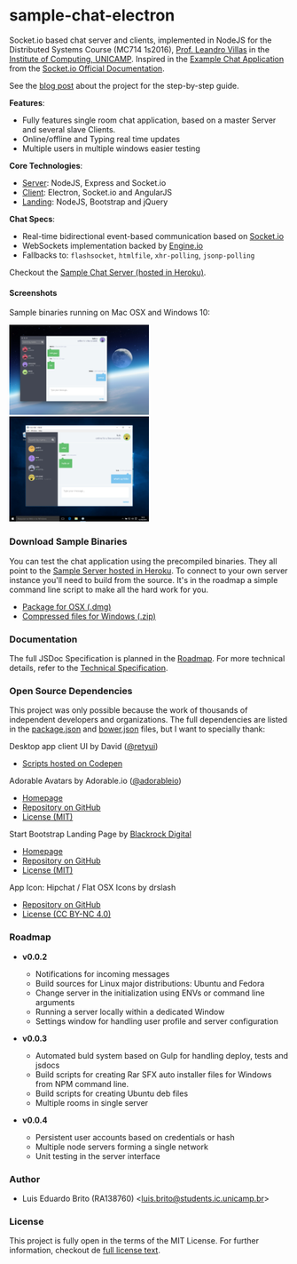 # sample-chat-electron
Socket.io based chat server and clients, implemented in NodeJS for the Distributed Systems Course (MC714 1s2016), [Prof. Leandro Villas](http://wwww.ic.unicamp.br/~leandro) in the [Institute of Computing, UNICAMP](http://ic.unicamp.br/en). Inspired in the [Example Chat Application](http://chat.socket.io) from the [Socket.io Official Documentation](http://socket.io/get-started/chat/).

See the [blog post](https://luiseduardobrito.me/blog/creating-electron-chat-using-socket-io) about the project for the step-by-step guide.

**Features**:
- Fully features single room chat application, based on a master Server and several slave Clients.
- Online/offline and Typing real time updates
- Multiple users in multiple windows easier testing

**Core Technologies**:
- [Server](https://github.com/luiseduardobrito/sample-chat-electron/tree/master/server): NodeJS, Express and Socket.io
- [Client](https://github.com/luiseduardobrito/sample-chat-electron/tree/master/client): Electron, Socket.io and AngularJS
- [Landing](https://github.com/luiseduardobrito/sample-chat-electron/tree/master/landing): NodeJS, Bootstrap and jQuery

**Chat Specs**:
- Real-time bidirectional event-based communication based on [Socket.io](https://github.com/socketio/socket.io)
- WebSockets implementation backed by [Engine.io](https://github.com/socketio/engine.io)
- Fallbacks to: ```flashsocket```, ```htmlfile```,  ```xhr-polling```, ```jsonp-polling```

Checkout the [Sample Chat Server (hosted in Heroku)](https://radiant-river-70847.herokuapp.com/api).

#### Screenshots
Sample binaries running on Mac OSX and Windows 10:

<img src="landing/img/screen.png" alt="Screenshot at OSX" width="50%"/>
<img src="landing/img/screen-win.png" alt="Screenshot at Windows" width="50%"/>


### Download Sample Binaries
You can test the chat application using the precompiled binaries. They all point to the [Sample Server hosted in Heroku](https://radiant-river-70847.herokuapp.com/api). To connect to your own server instance you'll need to build from the source. It's in the roadmap a simple command line script to make all the hard work for you.

- [Package for OSX (.dmg)](https://github.com/luiseduardobrito/sample-chat-electron/blob/master/build/SampleChat.dmg?raw=true)
- [Compressed files for Windows (.zip)](https://github.com/luiseduardobrito/sample-chat-electron/blob/master/build/SampleChat.zip?raw=true)


### Documentation
The full JSDoc Specification is planned in the [Roadmap](#roadmap). For more technical details, refer to the [Technical Specification](./docs/technical-specs.md).


### Open Source Dependencies

This project was only possible because the work of thousands of independent developers and organizations. The full dependencies are listed in the [package.json](https://github.com/luiseduardobrito/sample-chat-electron/blob/master/package.json) and [bower.json](https://github.com/luiseduardobrito/sample-chat-electron/blob/master/bower.json) files, but I want to specially thank:


Desktop app client UI by David ([@retyui](https://twitter.com/retyui))

- [Scripts hosted on Codepen](http://codepen.io/retyui/pen/zxGqPJ)

Adorable Avatars by Adorable.io ([@adorableio](https://twitter.com/adorableio))

- [Homepage](http://avatars.adorable.io/)
- [Repository on GitHub](https://github.com/adorableio/adorable-avatars)
- [License (MIT)](https://raw.githubusercontent.com/adorableio/adorable-avatars/master/LICENSE)

Start Bootstrap Landing Page by [Blackrock Digital](http://blackrockdigital.io/)

- [Homepage](http://startbootstrap.com/template-overviews/landing-page/)
- [Repository on GitHub](https://github.com/BlackrockDigital/startbootstrap-landing-page)
- [License (MIT)](https://github.com/BlackrockDigital/startbootstrap/blob/gh-pages/LICENSE)

App Icon: Hipchat / Flat OSX Icons by drslash

- [Repository on GitHub](https://github.com/dr-slash/icons-flat-osx)
- [License (CC BY-NC 4.0)](https://github.com/dr-slash/icons-flat-osx/blob/master/LICENSE.md)


### Roadmap

- **v0.0.2**
    - Notifications for incoming messages
    - Build sources for Linux major distributions: Ubuntu and Fedora
    - Change server in the initialization using ENVs or command line arguments
    - Running a server locally within a dedicated Window
    - Settings window for handling user profile and server configuration

- **v0.0.3**
    - Automated buld system based on Gulp for handling deploy, tests and jsdocs
    - Build scripts for creating Rar SFX auto installer files for Windows from NPM command line.
    - Build scripts for creating Ubuntu deb files
    - Multiple rooms in single server

- **v0.0.4**
    - Persistent user accounts based on credentials or hash
    - Multiple node servers forming a single network
    - Unit testing in the server interface


### Author
- Luis Eduardo Brito (RA138760) <[luis.brito@students.ic.unicamp.br](mailto:luis.brito@students.ic.unicamp.br)>


### License
This project is fully open in the terms of the  MIT License. For further information, checkout de [full license text](./LICENSE).
